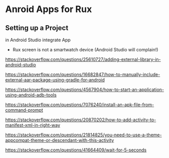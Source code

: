 # Anroid Apps for Rux
## Setting up a Project
in Android Studio
integrate App

- Rux screen is not a smartwatch device (Android Studio will complain!)

https://stackoverflow.com/questions/25610727/adding-external-library-in-android-studio

https://stackoverflow.com/questions/16682847/how-to-manually-include-external-aar-package-using-gradle-for-android

https://stackoverflow.com/questions/4567904/how-to-start-an-application-using-android-adb-tools

https://stackoverflow.com/questions/7076240/install-an-apk-file-from-command-prompt

https://stackoverflow.com/questions/20870202/how-to-add-activity-to-manifest-xml-in-right-way

https://stackoverflow.com/questions/21814825/you-need-to-use-a-theme-appcompat-theme-or-descendant-with-this-activity

https://stackoverflow.com/questions/41664409/wait-for-5-seconds
